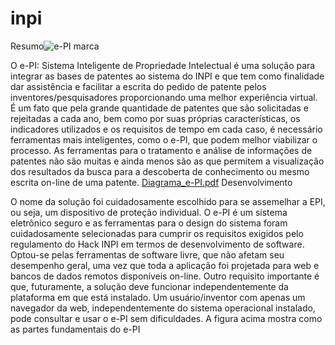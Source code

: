# inpi
Resumo![e-PI marca](https://user-images.githubusercontent.com/82343223/114589116-bfe0bb80-9c5d-11eb-8d6c-4708d720a5c0.jpeg)


O e-PI: Sistema Inteligente de Propriedade Intelectual é uma solução para integrar as bases de patentes ao sistema do INPI e que tem como finalidade dar assistência e facilitar a escrita do pedido de patente pelos inventores/pesquisadores proporcionando uma melhor experiência virtual. É um fato que pela grande
quantidade de patentes que são solicitadas e rejeitadas a cada ano, bem como por suas próprias características, os indicadores utilizados e os requisitos de tempo em cada caso, é necessário ferramentas mais inteligentes, como o e-PI, que podem melhor viabilizar o processo. As ferramentas para o tratamento e análise de informações de patentes não são muitas e ainda menos são as que permitem a visualização dos resultados da busca para a descoberta de conhecimento ou mesmo escrita on-line de uma patente. 
[Diagrama_e-PI.pdf](https://github.com/BIATECHNL/inpi/files/6293779/Diagrama_e-PI.pdf)
Desenvolvimento

O nome da solução foi cuidadosamente escolhido para se assemelhar a EPI, ou seja, um dispositivo de proteção individual. O e-PI é um sistema eletrônico seguro e as ferramentas para o design do sistema foram cuidadosamente selecionadas para cumprir os requisitos exigidos pelo regulamento do Hack INPI em termos de desenvolvimento de software. Optou-se pelas ferramentas de software livre, que não afetam seu desempenho geral, uma vez que toda a aplicação foi projetada para web e bancos de dados remotos disponíveis on-line. Outro requisito importante é que, futuramente, a solução deve funcionar independentemente da plataforma em que está instalado. Um usuário/inventor com apenas um navegador da web, independentemente do sistema operacional instalado, pode consultar e usar o e-PI sem
dificuldades.
A figura acima mostra como as partes fundamentais do e-PI
